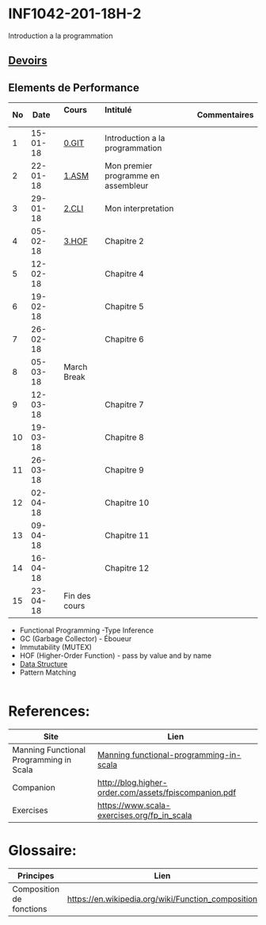 # INF1042-201-18H-2

Introduction a la programmation

## [Devoirs](Devoirs)

## Elements de Performance

|No| Date   | Cours               | Intitulé                                |  Commentaires    |
|--|--------|:--------------------|:----------------------------------------|:-----------------|
| 1|15-01-18|[0.GIT](0.GIT)       | Introduction a la programmation         |                  |
| 2|22-01-18|[1.ASM](1.ASM)       | Mon premier programme en assembleur     |                  |
| 3|29-01-18|[2.CLI](2.CLI)       | Mon interpretation                      |                  |
| 4|05-02-18|[3.HOF](3.HOF)       | Chapitre 2                              |                  |
| 5|12-02-18|                     | Chapitre 4                              |                  |
| 6|19-02-18|                     | Chapitre 5                              |                  |
| 7|26-02-18|                     | Chapitre 6                              |                  |
| 8|05-03-18| March Break         |                                         |                  |
| 9|12-03-18|                     | Chapitre 7                              |                  |
|10|19-03-18|                     | Chapitre 8                              |                  |
|11|26-03-18|                     | Chapitre 9                              |                  |
|12|02-04-18|                     | Chapitre 10                             |                  |
|13|09-04-18|                     | Chapitre 11                             |                  |
|14|16-04-18|                     | Chapitre 12                             |                  |
|15|23-04-18| Fin des cours       |                                         |                  |


- Functional Programming
-Type Inference
- GC (Garbage Collector) - Éboueur
- Immutability (MUTEX)
- HOF (Higher-Order Function) - pass by value and by name
- [Data Structure](https://twitter.github.io/scala_school/collections.html)
- Pattern Matching

```
```

# References:

|Site| Lien                                    |
|--------------------------------|--------|
|Manning Functional Programming in Scala   |[Manning functional-programming-in-scala](https://www.manning.com/books/functional-programming-in-scala)|
|Companion                       |http://blog.higher-order.com/assets/fpiscompanion.pdf|
|Exercises                       |https://www.scala-exercises.org/fp_in_scala|


# Glossaire:

| Principes                      | Lien                                               |
|--------------------------------|----------------------------------------------------|
| Composition de fonctions       |https://en.wikipedia.org/wiki/Function_composition  |
